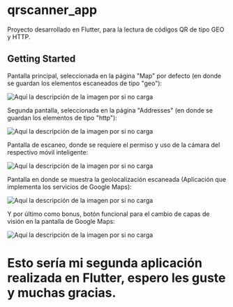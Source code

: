 # qrscanner_app

Proyecto desarrollado en Flutter, para la lectura de códigos QR de tipo GEO y HTTP.

## Getting Started

Pantalla principal, seleccionada en la página "Map" por defecto (en donde se guardan los elementos escaneados de tipo "geo"):

![Aquí la descripción de la imagen por si no carga](https://raw.githubusercontent.com/Roberthrjr/qrscanner_app/master/assets/F01.jpg)

Segunda pantalla, seleccionada en la página "Addresses" (en donde se guardan los elementos de tipo "http"):

![Aquí la descripción de la imagen por si no carga](https://raw.githubusercontent.com/Roberthrjr/qrscanner_app/master/assets/F02.jpg)

Pantalla de escaneo, donde se requiere el permiso y uso de la cámara del respectivo móvil inteligente:

![Aquí la descripción de la imagen por si no carga](https://raw.githubusercontent.com/Roberthrjr/qrscanner_app/master/assets/F03.jpg)

Pantalla en donde se muestra la geolocalización escaneada (Aplicación que implementa los servicios de Google Maps):

![Aquí la descripción de la imagen por si no carga](https://raw.githubusercontent.com/Roberthrjr/qrscanner_app/master/assets/F04.jpg)

Y por último como bonus, botón funcional para el cambio de capas de visión en la pantalla de Google Maps:

![Aquí la descripción de la imagen por si no carga](https://raw.githubusercontent.com/Roberthrjr/qrscanner_app/master/assets/F05.jpg)

# Esto sería mi segunda aplicación realizada en Flutter, espero les guste y muchas gracias.
